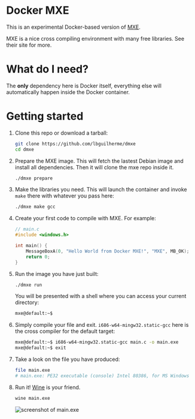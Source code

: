 # Docker MXE

This is an experimental Docker-based version of [MXE](http://mxe.cc/).

MXE is a nice cross compiling environment with many free libraries. See their site for more.

# What do I need?

The **only** dependency here is Docker itself, everything else will automatically happen inside the Docker container.

# Getting started

1. Clone this repo or download a tarball:
	```sh
	git clone https://github.com/lbguilherme/dmxe
	cd dmxe
	```

2. Prepare the MXE image. This will fetch the lastest Debian image and install all dependencies. Then it will clone the mxe repo inside it.
	```sh
	./dmxe prepare
	```

3. Make the libraries you need. This will launch the container and invoke `make` there with whatever you pass here:
	```sh
	./dmxe make gcc
	```
    
4. Create your first code to compile with MXE. For example:
	```c
	// main.c
	#include <windows.h>
	
	int main() {
		MessageBoxA(0, "Hello World from Docker MXE!", "MXE", MB_OK);
		return 0;
	}
	```

5. Run the image you have just built:
	```sh
	./dmxe run
	```

	You will be presented with a shell where you can access your current directory:
	```sh
	mxe@default:~$
	```

6. Simply compile your file and exit. `i686-w64-mingw32.static-gcc` here is the cross compiler for the default target:
	```sh
	mxe@default:~$ i686-w64-mingw32.static-gcc main.c -o main.exe
	mxe@default:~$ exit
	```
    
7. Take a look on the file you have produced:
	```sh
	file main.exe
	# main.exe: PE32 executable (console) Intel 80386, for MS Windows
	```

8. Run it! [Wine](https://www.winehq.org/) is your friend.
	```sh
	wine main.exe
	```

	![screenshot of main.exe](http://lbguilherme.com/screenshot/e97fbc3201d9829a500bd8880af6f513.jpg)
